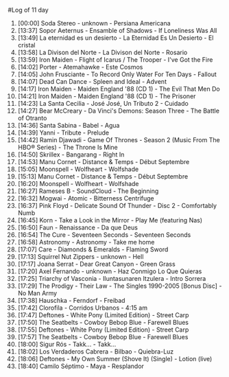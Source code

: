 #Log of 11 day

1. [00:00] Soda Stereo - unknown - Persiana Americana
1. [13:37] Sopor Aeternus - Ensamble of Shadows - If Loneliness Was All
1. [13:49] La eternidad es un desierto - La Eternidad Es Un Desierto - El cristal
1. [13:58] La Divison del Norte - La Divison del Norte - Rosario
1. [13:59] Iron Maiden - Flight of Icarus / The Trooper - I've Got the Fire
1. [14:02] Porter - Atemahawke - Este Cosmos
1. [14:05] John Frusciante - To Record Only Water For Ten Days - Fallout
1. [14:07] Dead Can Dance - Spleen and Ideal - Advent
1. [14:17] Iron Maiden - Maiden England '88 (CD 1) - The Evil That Men Do
1. [14:21] Iron Maiden - Maiden England '88 (CD 1) - The Prisoner
1. [14:23] La Santa Cecilia - José José, Un Tributo 2 - Cuidado
1. [14:27] Bear McCreary - Da Vinci's Demons: Season Three - The Battle of Otranto
1. [14:36] Santa Sabina - Babel - Agua
1. [14:39] Yanni - Tribute - Prelude
1. [14:42] Ramin Djawadi - Game Of Thrones - Season 2 (Music From The HBO® Series) - The Throne Is Mine
1. [14:50] Skrillex - Bangarang - Right In
1. [14:53] Manu Cornet - Distance & Temps - Début Septembre
1. [15:05] Moonspell - Wolfheart - Wolfshade
1. [15:13] Manu Cornet - Distance & Temps - Début Septembre
1. [16:20] Moonspell - Wolfheart - Wolfshade
1. [16:27] Rameses B - SoundCloud - The Beginning
1. [16:32] Mogwai - Atomic - Bitterness Centrifuge
1. [16:37] Pink Floyd - Delicate Sound Of Thunder - Disc 2 - Comfortably Numb
1. [16:45] Korn - Take a Look in the Mirror - Play Me (featuring Nas)
1. [16:50] Faun - Renaissance - Da que Deus
1. [16:54] The Cure - Seventeen Seconds - Seventeen Seconds
1. [16:58] Astronomy - Astronomy - Take me home
1. [17:07] Care - Diamonds & Emeralds - Flaming Sword
1. [17:13] Squirrel Nut  Zippers - unknown - Hell
1. [17:17] Joana Serrat - Dear Great Canyon - Green Grass
1. [17:20] Axel Fernando - unknown - Haz Conmigo Lo Que Quieras
1. [17:25] Triarchy of Vasconia - Iluntasunaren Itzulera - Intro Sorrera
1. [17:29] The Prodigy - Their Law - The Singles 1990-2005 [Bonus Disc] - No Man Army
1. [17:38] Hauschka - Ferndorf - Freibad
1. [17:42] Clorofila - Corridos Urbanos - 4:15 am
1. [17:47] Deftones - White Pony (Limited Edition) - Street Carp
1. [17:50] The Seatbelts - Cowboy Bebop Blue - Farewell Blues
1. [17:55] Deftones - White Pony (Limited Edition) - Street Carp
1. [17:57] The Seatbelts - Cowboy Bebop Blue - Farewell Blues
1. [18:00] Sigur Rós - Takk... - Takk...
1. [18:02] Los Verdaderos Cabrera - Bilbao - Quiebra-Luz
1. [18:06] Deftones - My Own Summer (Shove It) (Single) - Lotion (live)
1. [18:40] Camilo Séptimo - Maya - Resplandor
